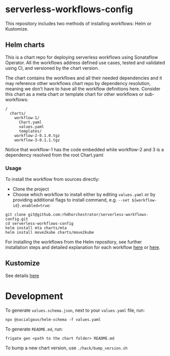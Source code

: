 # serverless-workflows-config

This repository includes two methods of installing workflows: Helm or Kustomize.

## Helm charts
This is a chart repo for deploying serverless workflows using Sonataflow Operator.
All the workflows address defined use cases, tested and validated using CI, and versioned by the chart version.

The chart contains the workflows and all their needed dependencies and it may reference other workflows chart repo
by dependency resolution, meaning we don't have to have all the workflow definitions here.
Consider this chart as a meta chart or template chart for other workflows or sub-workflows:

```
/
  charts/
    workflow-1/
      Chart.yaml
      values.yaml
      templates/
    workflow-2-0.1.0.tgz
    workflow-3-0.1.1.tgz
```

Notice that workflow-1 has the code embedded while workflow-2 and 3 is a dependency resolved from the root Chart.yaml

### Usage

To install the workflow from sources directly:
- Clone the project
- Choose which workflow to install either by editing `values.yaml` or by providing additional flags to install command, e.g. `--set ${workflow-id}.enabled=true`:
```
git clone git@github.com:rhdhorchestrator/serverless-workflows-config.git
cd serverless-workflows-config
helm install mta charts/mta
helm install move2kube charts/move2kube

```

For installing the workflows from the Helm repository, see further installation steps and detailed explanation for each workflow [here](https://github.com/rhdhorchestrator/serverless-workflows-config/tree/gh-pages?tab=readme-ov-file#installation) or [here](https://www.rhdhorchestrator.io/serverless-workflows-config/).

## Kustomize
See details [here](https://github.com/rhdhorchestrator/serverless-workflows-config/tree/main/kustomize#readme)

# Development
To generate `values.schema.json`, next to your `values.yaml` file, run:
```
npx @socialgouv/helm-schema -f values.yaml
```

To generate `README.md`, run:
```
frigate gen <path to the chart folder> README.md
```

To bump a new chart version, use `./hack/bump_version.sh`
